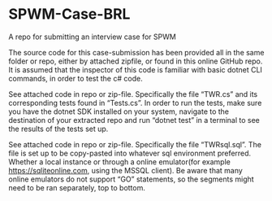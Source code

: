 # SPWM-Case-BRL
A repo for submitting an interview case for SPWM

The source code for this case-submission has been provided all in the same folder or repo, either by attached zipfile, or found in this online GitHub repo. It is assumed that the inspector of this code is familiar with basic dotnet CLI commands, in order to test the c# code.


See attached code in repo or zip-file. Specifically the file “TWR.cs” and its corresponding tests found in “Tests.cs”. In order to run the tests, make sure you have the dotnet SDK installed on your system, navigate to the destination of your extracted repo and run “dotnet test” in a terminal to see the results of the tests set up.


See attached code in repo or zip-file. Specifically the file “TWRsql.sql”. The file is set up to be copy-pasted into whatever sql environment preferred. Whether a local instance or through a online emulator(for example https://sqliteonline.com, using the MSSQL client). Be aware that many online emulators do not support “GO” statements, so the segments might need to be ran separately, top to bottom.
